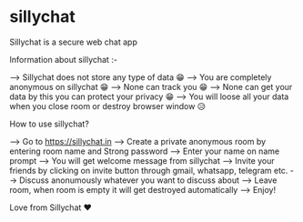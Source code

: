 # sillychat
Sillychat is a secure web chat app

Information about sillychat :-

--> Sillychat does not store any type of data 😁
--> You are completely anonymous on sillychat 😁
--> None can track you 😁
--> None can get your data by this you can protect your privacy 😁
--> You will loose all your data when you close room or destroy browser window 😥

How to use sillychat?

--> Go to https://sillychat.in
--> Create a private anonymous room by entering room name and Strong password
--> Enter your name on name prompt
--> You will get welcome message from sillychat
--> Invite your friends by clicking on invite button through gmail, whatsapp, telegram etc.
--> Discuss anonumously whatever you want to discuss about
--> Leave room, when room is empty it will get destroyed automatically
--> Enjoy!

Love from Sillychat ❤
